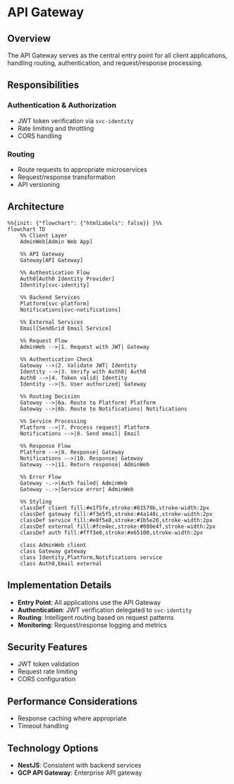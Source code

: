 # API Gateway

## Overview

The API Gateway serves as the central entry point for all client applications, handling routing, authentication, and request/response processing.

## Responsibilities

### Authentication & Authorization

- JWT token verification via `svc-identity`
- Rate limiting and throttling
- CORS handling

### Routing

- Route requests to appropriate microservices
- Request/response transformation
- API versioning

## Architecture

```mermaid
%%{init: {"flowchart": {"htmlLabels": false}} }%%
flowchart TD
    %% Client Layer
    AdminWeb[Admin Web App]

    %% API Gateway
    Gateway[API Gateway]

    %% Authentication Flow
    Auth0[Auth0 Identity Provider]
    Identity[svc-identity]

    %% Backend Services
    Platform[svc-platform]
    Notifications[svc-notifications]

    %% External Services
    Email[SendGrid Email Service]

    %% Request Flow
    AdminWeb -->|1. Request with JWT| Gateway

    %% Authentication Check
    Gateway -->|2. Validate JWT| Identity
    Identity -->|3. Verify with Auth0| Auth0
    Auth0 -->|4. Token valid| Identity
    Identity -->|5. User authorized| Gateway

    %% Routing Decision
    Gateway -->|6a. Route to Platform| Platform
    Gateway -->|6b. Route to Notifications| Notifications

    %% Service Processing
    Platform -->|7. Process request| Platform
    Notifications -->|8. Send email| Email

    %% Response Flow
    Platform -->|9. Response| Gateway
    Notifications -->|10. Response| Gateway
    Gateway -->|11. Return response| AdminWeb

    %% Error Flow
    Gateway -.->|Auth failed| AdminWeb
    Gateway -.->|Service error| AdminWeb

    %% Styling
    classDef client fill:#e1f5fe,stroke:#01579b,stroke-width:2px
    classDef gateway fill:#f3e5f5,stroke:#4a148c,stroke-width:2px
    classDef service fill:#e8f5e8,stroke:#1b5e20,stroke-width:2px
    classDef external fill:#fce4ec,stroke:#880e4f,stroke-width:2px
    classDef auth fill:#fff3e0,stroke:#e65100,stroke-width:2px

    class AdminWeb client
    class Gateway gateway
    class Identity,Platform,Notifications service
    class Auth0,Email external
```

## Implementation Details

- **Entry Point**: All applications use the API Gateway
- **Authentication**: JWT verification delegated to `svc-identity`
- **Routing**: Intelligent routing based on request patterns
- **Monitoring**: Request/response logging and metrics

## Security Features

- JWT token validation
- Request rate limiting
- CORS configuration

## Performance Considerations

- Response caching where appropriate
- Timeout handling

## Technology Options

- **NestJS**: Consistent with backend services
- **GCP API Gateway**: Enterprise API gateway
